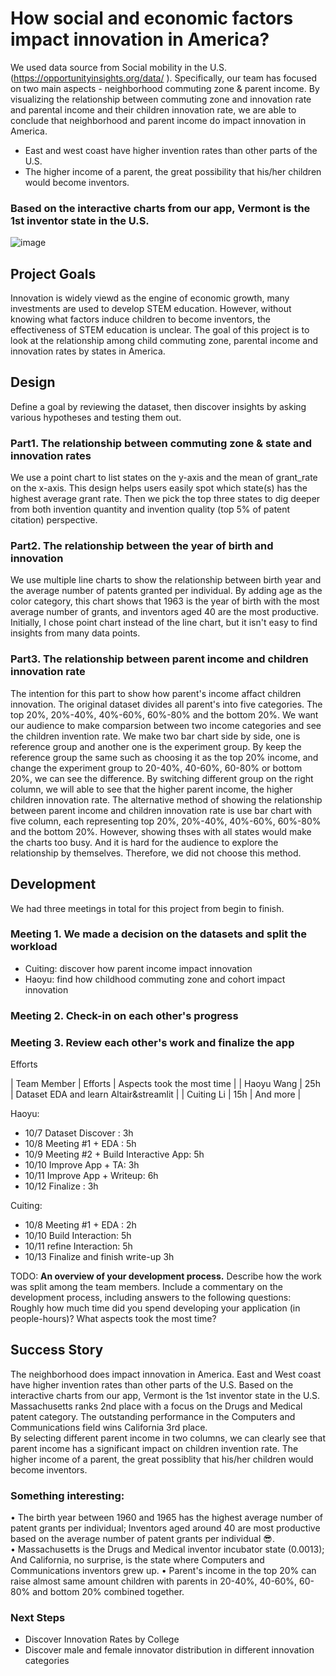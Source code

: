 # How social and economic factors impact innovation in America? <br />
We used data source from Social mobility in the U.S.(https://opportunityinsights.org/data/ ). Specifically, our team has focused on two main aspects - neighborhood commuting zone & parent income.
By visualizing the relationship between commuting zone and innovation rate and parental income and their children innovation rate, we are able to conclude that neighborhood and parent income do impact innovation in America. <br />

- East and west coast have higher invention rates than other parts of the U.S.  <br />
- The higher income of a parent, the great possibility that his/her children would become inventors.

### Based on the interactive charts from our app, Vermont is the 1st inventor state in the U.S. 
![image](https://user-images.githubusercontent.com/75749274/195476987-e54a8120-7b2f-4975-9e57-b92aedbe7705.png)
## Project Goals

Innovation is widely viewd as the engine of economic growth, many investments are used to develop STEM education. However, without knowing what factors induce children to become inventors, the effectiveness of STEM education is unclear. The goal of this project is to look at the relationship among child commuting zone, parental income and innovation rates by states in America. 


## Design

Define a goal by reviewing the dataset, then discover insights by asking various hypotheses and testing them out.
### Part1. The relationship between commuting zone & state and innovation rates
We use a point chart to list states on the y-axis and the mean of grant_rate on the x-axis. This design helps users easily spot which state(s) has the highest average grant rate. Then we pick the top three states to dig deeper from both invention quantity and invention quality (top 5% of patent citation) perspective.

### Part2. The relationship between the year of birth and innovation
We use multiple line charts to show the relationship between birth year and the average number of patents granted per individual. By adding age as the color category, this chart shows that 1963 is the year of birth with the most average number of grants, and inventors aged 40 are the most productive. Initially, I chose point chart instead of the line chart, but it isn't easy to find insights from many data points. 

### Part3. The relationship between parent income and children innovation rate
The intention for this part to show how parent's income affact children innovation. The original dataset divides all parent's into five categories. The top 20%, 20%-40%, 40%-60%, 60%-80% and the bottom 20%. We want our audience to make comparsion between two income categories and see the children invention rate. We make two bar chart side by side, one is reference group and another one is the experiment group. By keep the reference group the same such as choosing it as the top 20% income, and change the experiment group to 20-40%, 40-60%, 60-80% or bottom 20%, we can see the difference. By switching different group on the right column, we will able to see that the higher parent income, the higher children innovation rate. The alternative method of showing the relationship between parent income and children innovation rate is use bar chart with five column, each representing top 20%, 20%-40%, 40%-60%, 60%-80% and the bottom 20%. However, showing thses with all states would make the charts too busy. And it is hard for the audience to explore the relationship by themselves. Therefore, we did not choose this method. 

## Development

We had three meetings in total for this project from begin to finish.  <br />
### Meeting 1. We made a decision on the datasets and split the workload 
-	Cuiting: discover how parent income impact innovation
-	Haoyu: find how childhood commuting zone and cohort impact innovation 
### Meeting 2. Check-in on each other's progress
### Meeting 3. Review each other's work and finalize the app

Efforts		

| Team Member     | Efforts                        | Aspects took the most time               |
| Haoyu Wang      | 25h                            | Dataset EDA and learn Altair&streamlit   |
| Cuiting Li      | 15h                          | And more                                 |

Haoyu: 
- 10/7    Dataset Discover : 3h 
- 10/8    Meeting #1 + EDA : 5h
- 10/9    Meeting #2 + Build Interactive App: 5h
- 10/10   Improve App + TA: 3h
- 10/11   Improve App + Writeup: 6h	
- 10/12   Finalize : 3h

Cuiting:
- 10/8    Meeting #1 + EDA : 2h
- 10/10   Build Interaction: 5h
- 10/11   refine Interaction: 5h
- 10/13   Finalize and finish write-up 3h



TODO: **An overview of your development process.** Describe how the work was split among the team members. Include a commentary on the development process, including answers to the following questions: Roughly how much time did you spend developing your application (in people-hours)? What aspects took the most time?

## Success Story

The neighborhood does impact innovation in America. East and West coast have higher invention rates than other parts of the U.S.  Based on the interactive charts from our app, Vermont is the 1st inventor state in the U.S.  Massachusetts ranks 2nd place with a focus on the Drugs and Medical patent category. The outstanding performance in the Computers and Communications field wins California 3rd place.  <br />
By selecting different parent income in two columns, we can clearly see that parent income has a significant impact on children invention rate. The higher income of a parent, the great possiblity that his/her children would become inventors. 

### Something interesting: 
• The birth year between 1960 and 1965 has the highest average number of patent grants per individual; Inventors aged around 40 are most productive based on the average number of patent grants per individual 😎.  <br />
• Massachusetts is the Drugs and Medical inventor incubator state (0.0013); And California, no surprise, is the state where Computers and Communications inventors grew up. 
• Parent's income in the top 20% can raise almost same amount children with parents in 20-40%, 40-60%, 60-80% and bottom 20% combined together. 

### Next Steps
- Discover Innovation Rates by College
- Discover male and female innovator distribution in different innovation categories 

